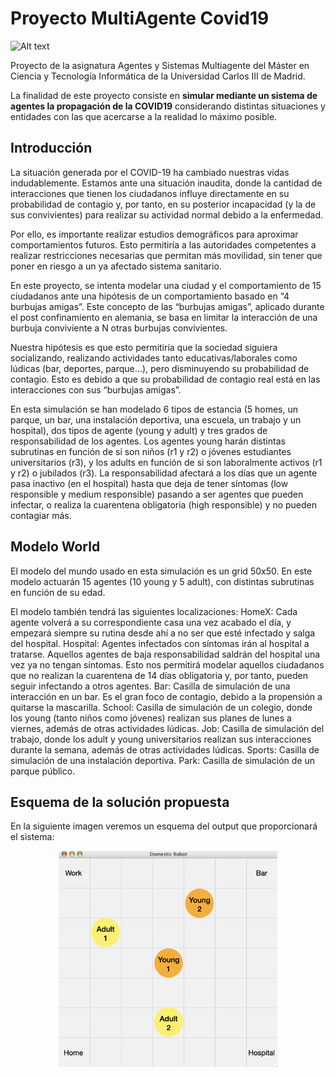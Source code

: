 # Proyecto MultiAgente Covid19

![Alt text](https://ichef.bbci.co.uk/news/800/cpsprodpb/FBA1/production/_111471446_virus.jpg "Proyecto Multiagente Covid19") 

Proyecto de la asignatura Agentes y Sistemas Multiagente del Máster en
Ciencia y Tecnología Informática de la Universidad Carlos III de Madrid.

La finalidad de este proyecto consiste en **simular mediante un sistema de
agentes la propagación de la COVID19** considerando distintas situaciones
y entidades con las que acercarse a la realidad lo máximo posible.

## Introducción 

La situación generada por el COVID-19 ha cambiado nuestras vidas indudablemente. Estamos ante una situación inaudita, donde la cantidad de interacciones que tienen los ciudadanos influye directamente en su probabilidad de contagio y, por tanto, en su posterior incapacidad (y la de sus convivientes) para realizar su actividad normal debido a la enfermedad. 

Por ello, es importante realizar estudios demográficos para aproximar comportamientos futuros. Esto permitiría a las autoridades competentes a realizar restricciones necesarias que permitan más movilidad, sin tener que poner en riesgo a un ya afectado sistema sanitario.

En este proyecto, se intenta modelar una ciudad y el comportamiento de 15 ciudadanos ante una hipótesis de un comportamiento basado en “4 burbujas amigas”. Este concepto de las “burbujas amigas”, aplicado durante el post confinamiento en alemania, se basa en limitar la interacción de una burbuja conviviente a N otras burbujas convivientes.

Nuestra hipótesis es que esto permitiría que la sociedad siguiera socializando, realizando actividades tanto educativas/laborales como lúdicas (bar, deportes, parque...), pero disminuyendo su probabilidad de contagio. Esto es debido a que su probabilidad de contagio real está en las interacciones con sus “burbujas amigas”.

En esta simulación se han modelado 6 tipos de estancia (5 homes, un parque, un bar, una instalación deportiva, una escuela, un trabajo y un hospital), dos tipos de agente (young y adult) y tres grados de responsabilidad de los agentes. Los agentes young harán distintas subrutinas en función de si son niños (r1 y r2) o jóvenes estudiantes universitarios (r3), y los adults en función de si son laboralmente activos (r1 y r2) o jubilados (r3). La responsabilidad afectará a los días que un agente pasa inactivo (en el hospital) hasta que deja de tener síntomas (low responsible y medium responsible) pasando a ser agentes que pueden infectar, o realiza la cuarentena obligatoria (high responsible) y no pueden contagiar más.


## Modelo World

El modelo del mundo usado en esta simulación es un grid 50x50. En este modelo actuarán 15 agentes (10 young y 5 adult), con distintas subrutinas en función de su edad. 

El modelo también tendrá las siguientes localizaciones:
HomeX: Cada agente volverá a su correspondiente casa una vez acabado el día, y empezará siempre su rutina desde ahí a no ser que esté infectado y salga del hospital.
Hospital: Agentes infectados con síntomas irán al hospital a tratarse. Aquellos agentes de baja responsabilidad saldrán del hospital una vez ya no tengan síntomas. Esto nos permitirá modelar aquellos ciudadanos que no realizan la cuarentena de 14 días obligatoria y, por tanto, pueden seguir infectando a otros agentes.
Bar: Casilla de simulación de una interacción en un bar. Es el gran foco de contagio, debido a la propensión a quitarse la mascarilla. 
School: Casilla de simulación de un colegio, donde los young (tanto niños como jóvenes) realizan sus planes de lunes a viernes, además de otras actividades lúdicas.
Job: Casilla de simulación del trabajo, donde los adult y young universitarios realizan sus interacciones durante la semana, además de otras actividades lúdicas.
Sports: Casilla de simulación de una instalación deportiva.
Park: Casilla de simulación de un parque público.


    
## Esquema de la solución propuesta

En la siguiente imagen veremos un esquema del output que proporcionará el sistema:

<p align="center">
  <img src="/images/screen.png" width="350" alt="accessibility text">
</p>
